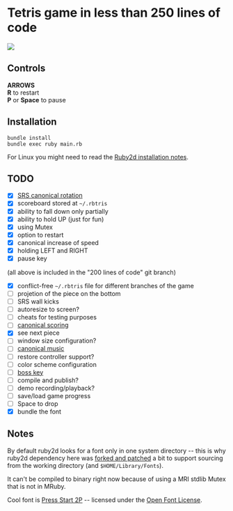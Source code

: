 # Tetris game in less than 250 lines of code

![](https://storage.googleapis.com/rbtris.github.nakilon.pro/screenshot9.png)

## Controls

**ARROWS**  
**R** to restart  
**P** or **Space** to pause

## Installation

```
bundle install
bundle exec ruby main.rb
```

For Linux you might need to read the [Ruby2d installation notes](http://www.ruby2d.com/learn/linux/#install-packages).

## TODO

* [x] [SRS canonical rotation](https://tetris.fandom.com/wiki/SRS)
* [x] scoreboard stored at `~/.rbtris`
* [x] ability to fall down only partially
* [x] ability to hold UP (just for fun)
* [x] using Mutex
* [x] option to restart
* [x] canonical increase of speed
* [x] holding LEFT and RIGHT
* [x] pause key

(all above is included in the "200 lines of code" git branch)

* [x] conflict-free `~/.rbtris` file for different branches of the game
* [ ] projetion of the piece on the bottom
* [ ] SRS wall kicks
* [ ] autoresize to screen?
* [ ] cheats for testing purposes
* [ ] [canonical scoring](https://tetris.fandom.com/wiki/Scoring)
* [x] see next piece
* [ ] window size configuration?
* [ ] [canonical music](https://en.wikipedia.org/wiki/Tetris#Music)
* [ ] restore controller support?
* [ ] color scheme configuration
* [ ] [boss key](https://en.wikipedia.org/wiki/Boss_key)
* [ ] compile and publish?
* [ ] demo recording/playback?
* [ ] save/load game progress
* [ ] Space to drop
* [x] bundle the font

## Notes

By default ruby2d looks for a font only in one system directory -- this is why ruby2d dependency here was [forked and patched](https://github.com/Nakilon/ruby2d/commit/a80fa4b47e713e22995a7c2698fd055f5464b23b) a bit to support sourcing from the working directory (and `$HOME/Library/Fonts`).

It can't be compiled to binary right now because of using a MRI stdlib Mutex that is not in MRuby.

Cool font is [Press Start 2P](https://fonts.google.com/specimen/Press+Start+2P) -- licensed under the [Open Font License](LICENSE.OFL-1.1.txt).
